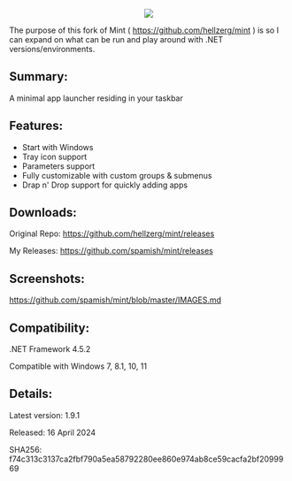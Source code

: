 <p align="center">
   <img src="banner.png">
</p> 

The purpose of this fork of Mint ( https://github.com/hellzerg/mint ) is so I can expand on what can be run and play around with .NET versions/environments.

## Summary: ##

A minimal app launcher residing in your taskbar

## Features: ##

* Start with Windows
* Tray icon support
* Parameters support
* Fully customizable with custom groups & submenus
* Drap n' Drop support for quickly adding apps

## Downloads: ##
Original Repo: https://github.com/hellzerg/mint/releases

My Releases: https://github.com/spamish/mint/releases

## Screenshots: ##
https://github.com/spamish/mint/blob/master/IMAGES.md

## Compatibility: ##

.NET Framework 4.5.2

Compatible with Windows 7, 8.1, 10, 11

## Details: ##

Latest version: 1.9.1

Released: 16 April 2024

SHA256: f74c313c3137ca2fbf790a5ea58792280ee860e974ab8ce59cacfa2bf2099969
